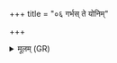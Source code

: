 +++
title = "०६ गर्भस् ते योनिम्"

+++
<details><summary>मूलम् (GR)</summary>

गर्भस् ते योनिम् आ शयां  
गर्भो जराय्व् आ शयाम् । +++(jarāyv ā?; Bhatt. and all mss. jarāyuvā)+++  
कुमार उल्बम् आ शयां  
त्वष्ट्रा क्ल्̥प्तो यथापरु ॥
</details>
